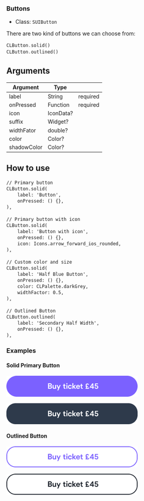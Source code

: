 ### Buttons

- Class: `SUIButton`

There are two kind of buttons we can choose from:

```dart
CLButton.solid()
CLButton.outlined()
```


## Arguments

| Argument              | Type              |           |
| --------------------- | ----------------- |-----------|
|  label                |  String           | required  |
|  onPressed            |  Function         | required  |
|  icon                 |  IconData?        |           |
|  suffix               |  Widget?          |           |
|  widthFator           |  double?          |           |
|  color                |  Color?           |           |
|  shadowColor          |  Color?           |           |


## How to use

```dart{11,18,19,23}
// Primary button
CLButton.solid(
    label: 'Button',
    onPressed: () {},
),

// Primary button with icon 
CLButton.solid(
    label: 'Button with icon',
    onPressed: () {},
    icon: Icons.arrow_forward_ios_rounded,
),

// Custom color and size
CLButton.solid(
    label: 'Half Blue Button',
    onPressed: () {},
    color: CLPalette.darkGrey,
    widthFactor: 0.5,
),

// Outlined Button
CLButton.outlined(
    label: 'Secondary Half Width',
    onPressed: () {},
),
```

### **Examples**

#### Solid Primary Button
![alt text](solid_button.png)

![alt text](solid_secondary_button.png)


#### Outlined Button
![alt text](outlined_button.png)

![alt text](outlined_secondary_button.png)
